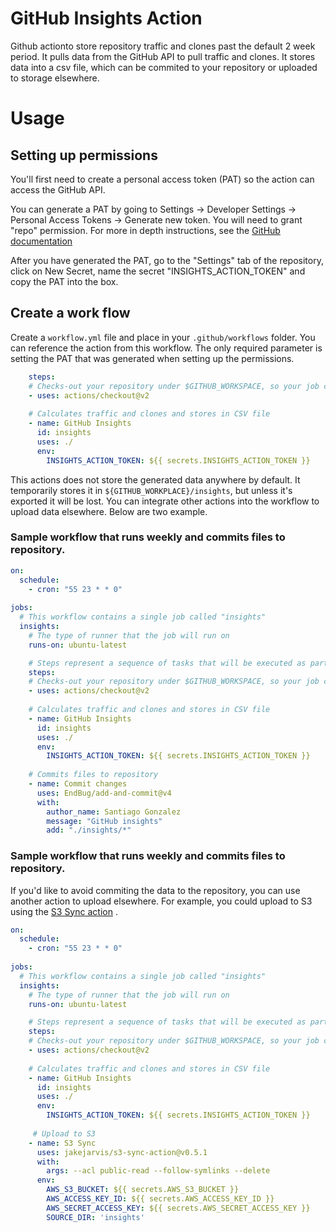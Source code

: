 # GitHub Insights Action 

Github actionto store repository traffic and clones past the default 2 week period. It pulls data from the GitHub API to pull traffic and clones. It stores data into a csv file, which can be commited to your repository or uploaded to storage elsewhere. 

# Usage

## Setting up permissions
You'll first need to create a personal access token (PAT) so the action can access the GitHub API. 

You can generate a PAT by going to 
Settings -> Developer Settings -> Personal Access Tokens -> Generate new token. You will need to grant "repo" permission. For more in depth instructions, see the [GitHub documentation](https://docs.github.com/en/github/authenticating-to-github/creating-a-personal-access-token)

After you have generated the PAT, go to the "Settings" tab of the repository, click on New Secret, name the secret "INSIGHTS_ACTION_TOKEN" and copy the PAT into the box.

## Create a work flow

Create a `workflow.yml` file and place in your `.github/workflows` folder. You can reference the action from this workflow. The only required parameter is setting the PAT that was generated when setting up the permissions.
```yaml
    steps:
    # Checks-out your repository under $GITHUB_WORKSPACE, so your job can access it
    - uses: actions/checkout@v2
    
    # Calculates traffic and clones and stores in CSV file
    - name: GitHub Insights 
      id: insights
      uses: ./
      env:
        INSIGHTS_ACTION_TOKEN: ${{ secrets.INSIGHTS_ACTION_TOKEN }} 
```

This actions does not store the generated data anywhere by default. It temporarily stores it in `${GITHUB_WORKPLACE}/insights`, but unless it's exported it will be lost. You can integrate other actions into the workflow to upload data elsewhere. Below are two example.

 ### Sample workflow that runs weekly and commits files to repository.

```yaml
on:
  schedule: 
    - cron: "55 23 * * 0"
    
jobs:
  # This workflow contains a single job called "insights"
  insights:
    # The type of runner that the job will run on
    runs-on: ubuntu-latest

    # Steps represent a sequence of tasks that will be executed as part of the job
    steps:
    # Checks-out your repository under $GITHUB_WORKSPACE, so your job can access it
    - uses: actions/checkout@v2
    
    # Calculates traffic and clones and stores in CSV file
    - name: GitHub Insights 
      id: insights
      uses: ./
      env:
        INSIGHTS_ACTION_TOKEN: ${{ secrets.INSIGHTS_ACTION_TOKEN }} 
     
    # Commits files to repository
    - name: Commit changes
      uses: EndBug/add-and-commit@v4
      with:
        author_name: Santiago Gonzalez
        message: "GitHub insights"
        add: "./insights/*"
```
### Sample workflow that runs weekly and commits files to repository.
 
If you'd like to avoid commiting the data to the repository, you can use another action to upload elsewhere. For example, you could upload to S3 using the [S3 Sync action](https://github.com/marketplace/actions/s3-sync) .

```yaml
on:
  schedule: 
    - cron: "55 23 * * 0"
    
jobs:
  # This workflow contains a single job called "insights"
  insights:
    # The type of runner that the job will run on
    runs-on: ubuntu-latest

    # Steps represent a sequence of tasks that will be executed as part of the job
    steps:
    # Checks-out your repository under $GITHUB_WORKSPACE, so your job can access it
    - uses: actions/checkout@v2
    
    # Calculates traffic and clones and stores in CSV file
    - name: GitHub Insights 
      id: insights
      uses: ./
      env:
        INSIGHTS_ACTION_TOKEN: ${{ secrets.INSIGHTS_ACTION_TOKEN }} 
     
     # Upload to S3
    - name: S3 Sync
      uses: jakejarvis/s3-sync-action@v0.5.1
      with:
        args: --acl public-read --follow-symlinks --delete
      env:
        AWS_S3_BUCKET: ${{ secrets.AWS_S3_BUCKET }}
        AWS_ACCESS_KEY_ID: ${{ secrets.AWS_ACCESS_KEY_ID }}
        AWS_SECRET_ACCESS_KEY: ${{ secrets.AWS_SECRET_ACCESS_KEY }}
        SOURCE_DIR: 'insights'
```